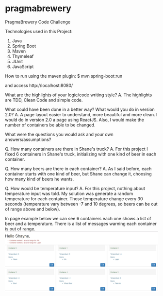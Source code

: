 # pragmabrewery
PragmaBrewery Code Challenge

Technologies used in this Project:
1. Java
2. Spring Boot
3. Maven
4. Thymeleaf
5. JUnit
6. JavaScript

How to run using the maven plugin:
$ mvn spring-boot:run

and access http://localhost:8080/

What are the highlights of your logic/code writing style?
A. The highlights are TDD, Clean Code and simple code.

What could have been done in a better way? What would you do in version 2.0?
A. A page layout easier to understand, more beautiful and more clean. I would do in version 2.0 a page using ReactJS. 
Also, I would make the number of containers be able to be changed.

What were the questions you would ask and your own answers/assumptions?

Q. How many containers are there in Shane's truck?
A. For this project I fixed 6 containers in Shane's truck, initializing with one kind of beer in each container.

Q. How many beers are there in each container?
A. As I said before, each container starts with one kind of beer, but Shane can change it, choosing how many kind of beers he wants.

Q. How would be temperature input?
A. For this project, nothing about temperature input was told. My solution was generate a random temperature for each container. 
Those temperature change every 30 seconds (temperature vary between -7 and 10 degrees, so beers can be out of range above and below).

In page example below we can see 6 containers each one shows a list of beer and a temperature. 
There is a list of messages warning each container is out of range.
![Alt text](pageExample.png)

